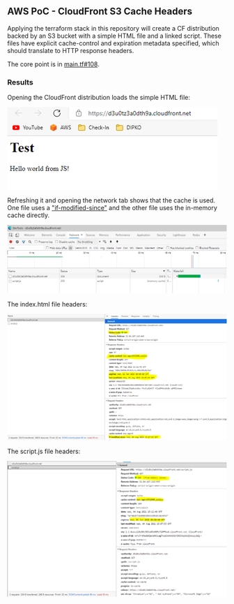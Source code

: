## AWS PoC - CloudFront S3 Cache Headers

Applying the terraform stack in this repository will create a CF distribution backed by an S3 bucket with a simple HTML file and a linked script. These files have explicit cache-control and expiration metadata specified, which should translate to HTTP response headers.

The core point is in [main.tf#108](./blob/master/main.tf#L108).

### Results
Opening the CloudFront distribution loads the simple HTML file:

![Page](./images/page.png)

Refreshing it and opening the network tab shows that the cache is used. One file uses a ["if-modified-since"](https://developer.mozilla.org/en-US/docs/Web/HTTP/Headers/If-Modified-Since) and the other file uses the in-memory cache directly.

![Overview](./images/network-overview.png)

The index.html file headers:

![Index](./images/network-index.png)

The script.js file headers:

![Script](./images/network-script.png)
